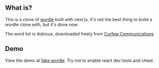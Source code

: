 ## What is?

This is a clone of [wordle](https://www.powerlanguage.co.uk/wordle/) built with next.js. It's not the best thing to build a wordle clone with, but it's done now.

The word list is dubious, downloaded freely from [Curfew Communications](https://www.curlewcommunications.uk/wordlist.html)

## Demo

View the demo at [fake wordle](fake-wordle.vercel.app). Try not to enable react dev tools and cheat.